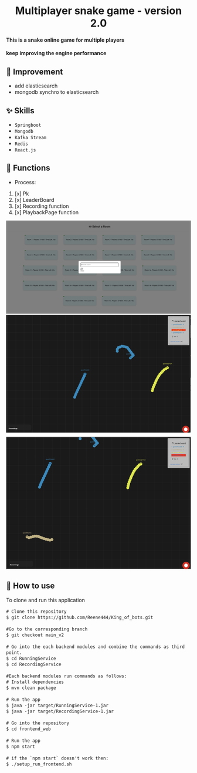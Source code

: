 
<h1 align="center">Multiplayer snake game - version 2.0 </h1>


#### This is a snake online game for multiple players 
#### keep improving the engine performance

## :wrench: Improvement
- add elasticsearch 
- mongodb synchro to elasticsearch


## :sparkles: Skills
- `Springboot`
- `Mongodb`
- `Kafka Stream`
- `Redis`
- `React.js`

## :wrench: Functions
-  Process:
1. [x] Pk
2. [x] LeaderBoard
3. [x] Recording function
4. [x] PlaybackPage function

![alt text](image.png)
![image-5-camera.png](image-5-camera.png)

## :book: How to use
To clone and run this application
```
# Clone this repository
$ git clone https://github.com/Reene444/King_of_bots.git

#Go to the corresponding branch
$ git checkout main_v2

# Go into the each backend modules and combine the commands as third point.
$ cd RunningService
$ cd RecordingService

#Each backend modules run commands as follows:
# Install dependencies
$ mvn clean package

# Run the app
$ java -jar target/RunningService-1.jar
$ java -jar target/RecordingService-1.jar

# Go into the repository
$ cd frontend_web

# Run the app
$ npm start

# if the `npm start` doesn't work then:
$ ./setup_run_frontend.sh

```